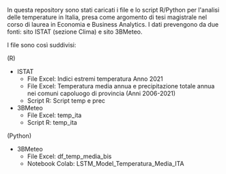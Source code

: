 In questa repository sono stati caricati i file e lo script R/Python per l'analisi delle temperature in Italia,
presa come argomento di tesi magistrale nel corso di laurea in Economia e Business Analytics.
I dati prevengono da due fonti: sito ISTAT (sezione Clima) e sito 3BMeteo.

I file sono così suddivisi:

(R)
- ISTAT
  - File Excel: Indici estremi temperatura Anno 2021
  - File Excel: Temperatura media annua e precipitazione totale annua nei comuni capoluogo di provincia (Anni 2006-2021)
  - Script R:  Script temp e prec
- 3BMeteo
  -  File Excel: temp_ita
  -  Script R: temp_ita

(Python)
- 3BMeteo
  - File Excel: df_temp_media_bis
  - Notebook Colab: LSTM_Model_Temperatura_Media_ITA
